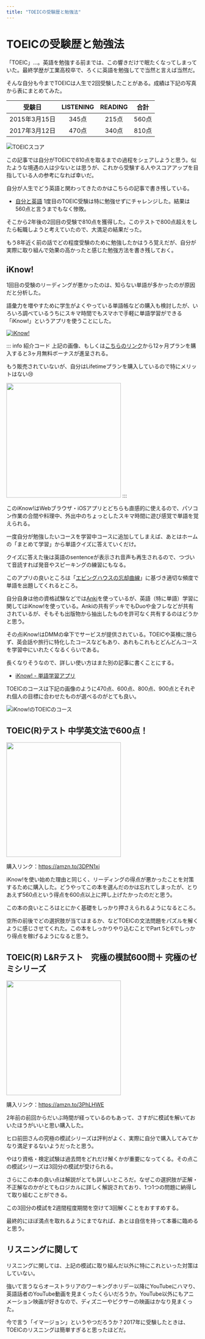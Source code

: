 ```yaml
---
title: "TOEICの受験歴と勉強法"
---
```

# TOEICの受験歴と勉強法
「TOEIC」…。英語を勉強する前までは、この響きだけで眠たくなってしまっていた。最終学歴が工業高校卒で、ろくに英語を勉強してで当然と言えば当然だ。

そんな自分も今までTOEICは人生で2回受験したことがある。成績は下記の写真から表にまとめてみた。

|受験日|LISTENING|READING|合計|
|:---:|:---:|:---:|:---:|
|2015年3月15日|345点|215点|560点|
|2017年3月12日|470点|340点|810点|

![TOEICスコア](/public/images/toiec_score_koichi.jpeg)

この記事では自分がTOEICで810点を取るまでの過程をシェアしようと思う。似たような境遇の人は少ないとは思うが、これから受験する人やスコアアップを目指している人の参考になれば幸いだ。

自分が人生でどう英語と関わってきたのかはこちらの記事で書き残している。
- [自分と英語](./my-english-history)
1度目のTOEIC受験は特に勉強せずにチャレンジした。結果は560点と言うまでもなく惨敗。

そこから2年後の2回目の受験で810点を獲得した。このテストで800点超えをしたら転職しようと考えていたので、大満足の結果だった。

もう8年近く前の話でどの程度受験のために勉強したかはうろ覚えだが、自分が実際に取り組んで効果の高かったと感じた勉強方法を書き残しておく。

## iKnow!
1回目の受験のリーディングが悪かったのは、知らない単語が多かったのが原因だと分析した。

語彙力を増やすために学生がよくやっている単語帳などの購入も検討したが、いろいろ調べているうちにスキマ時間でもスマホで手軽に単語学習ができる「iKnow!」というアプリを使うことにした。

[![iKnow!](/public/images/iKnow!.png)](https://iknow.jp/referrals/40worojewmjj5b80ecrjhiatxb5mzlv8/signup)

::: info 紹介コード
上記の画像、もしくは[こちらのリンク](https://iknow.jp/referrals/40worojewmjj5b80ecrjhiatxb5mzlv8/signup)から12ヶ月プランを購入すると3ヶ月無料ボーナスが進呈される。

もう販売されていないが、自分はLifetimeプランを購入しているので特にメリットはない😢

<img src="/public/images/iknow_lifetime_plan.jpg" width="300">
:::

このiKnow!はWebブラウザ・iOSアプリとどちらも直感的に使えるので、パソコン作業の合間や料理中、外出中のちょっとしたスキマ時間に遊び感覚で単語を覚えられる。

一度自分が勉強したいコースを学習中コースに追加してしまえば、あとはホームの「まとめて学習」から単語クイズに答えていくだけ。

クイズに答えた後は英語のsentenceが表示され音声も再生されるので、つづいて音読すれば発音やスピーキングの練習にもなる。

このアプリの良いところは「[エビングハウスの忘却曲線](https://sprout-juku.com/knowledge/ebbinghaus)」に基づき適切な頻度で単語を出題してくれるところ。

自分自身は他の資格試験などでは[Anki](https://apps.ankiweb.net/)を使っているが、英語（特に単語）学習に関してはiKnow!を使っている。Ankiの共有デッキでもDuoや金フレなどが共有されているが、そもそも出版物から抽出したものを許可なく共有するのはどうかと思う。

その点iKnow!はDMMの傘下でサービスが提供されている。TOEICや英検に限らず、英会話や旅行に特化したコースなどもあり、あれもこれもとどんどんコースを学習中にいれたくなるくらいである。

長くなりそうなので、詳しい使い方はまた別の記事に書くことにする。

- [iKnow! - 単語学習アプリ](./iknow-english)

TOEICのコースは下記の画像のように470点、600点、800点、900点とそれぞれ個人の目標に合わせたものが選べるのがとても良い。

![iKnow!のTOEICのコース](/public/images/iknow_toeic_course.jpeg)
## TOEIC(R)テスト 中学英文法で600点！
[<img src="/public/images/toeic_600_book.jpg" width="300">](https://amzn.to/3DPN1xi)

購入リンク：<https://amzn.to/3DPN1xi>

iKnow!を使い始めた理由と同じく、リーディングの得点が悪かったことを対策するために購入した。どうやってこの本を選んだのかは忘れてしまったが、とりあえず560点という得点を600点以上に押し上げたかったのだと思う。

この本の良いところはとにかく基礎をしっかり押さえられるようになるところ。

空所の前後でどの選択肢が当てはまるか、などTOEICの文法問題をパズルを解くように感じさせてくれた。この本をしっかりやり込むことでPart 5と6でしっかり得点を稼げるようになると思う。
## TOEIC(R) L&Rテスト　究極の模試600問＋ 究極のゼミシリーズ
[<img src="/public/images/toeic_extream_book.jpg" width="300">](https://amzn.to/3PhLHWE)

購入リンク：<https://amzn.to/3PhLHWE>

2年前の前回からだいぶ時間が経っているのもあって、さすがに模試を解いておいたほうがいいと思い購入した。

ヒロ前田さんの究極の模試シリーズは評判がよく、実際に自分で購入してみてかなり満足するないようだったと思う。

やはり資格・検定試験は過去問をどれだけ解くかが重要になってくる。その点この模試シリーズは3回分の模試が受けられる。

さらにこの本の良い点は解説がとても詳しいところだ。なぜこの選択肢が正解・不正解なのかがとてもロジカルに詳しく解説されており、1つ1つの問題に納得して取り組むことができる。

この3回分の模試を2週間程度期間を空けて3回解くことをおすすめする。

最終的にほぼ満点を取れるようにまでなれば、あとは自信を持って本番に臨めると思う。

## リスニングに関して
リスニングに関しては、上記の模試に取り組んだ以外に特にこれといった対策はしていない。

強いて言うならオーストラリアのワーキングホリデー以降にYouTubeにハマり、英語話者のYouTube動画を見まくったくらいだろうか。YouTube以外にもアニメーション映画が好きなので、ディズニーやピクサーの映画はかなり見まくった。

今で言う「イマージョン」というやつだろうか？2017年に受験したときは、TOEICのリスニングは簡単すぎると思ったほどだ。